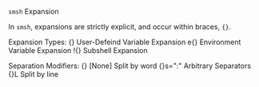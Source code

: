`smsh` Expansion

In `smsh`, expansions are strictly explicit, and occur within
braces, `{}`. 


Expansion Types:
    {}          User-Defeind Variable Expansion
    e{}         Environment Variable Expansion
    !{}         Subshell Expansion

Separation Modifiers:
    {}          [None] Split by word
    {}s=":"     Arbitrary Separators
    {}L         Split by line

